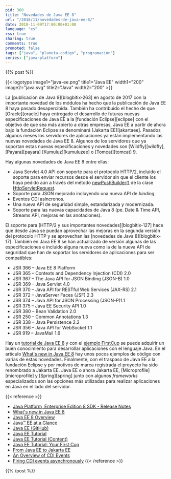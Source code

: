 ```yaml
---
pid: 360
title: "Novedades de Java EE 8"
url: "/2018/11/novedades-de-java-ee-8/"
date: 2018-11-09T17:00:00+01:00
language: "es"
rss: true
sharing: true
comments: true
promoted: false
tags: ["java", "planeta-codigo", "programacion"]
series: ["java-platform"]
---
```


{{% post %}}

{{< logotype image1="java-ee.png" title1="Java EE" width1="200" image2="java.svg" title2="Java" width2="200" >}}

La [publicación de Java 9][blogbitix-263] en agosto de 2017 con la importante novedad de los módulos ha hecho que la publicación de Java EE 8 haya pasado desapercibida. También ha contribuido el hecho de que [Oracle][oracle] haya entregado el desarrollo de futuras nuevas especificaciones de Java EE a la [fundación Eclipse][eclipse] con el objetivo de que sea más abierto a otras empresas, Java EE a partir de ahora bajo la fundación Eclipse se denominará [Jakarta EE][jakartaee]. Pasados algunos meses los servidores de aplicaciones ya están implementando las nuevas novedades de Java EE 8. Algunos de los servidores que ya soportan estas nuevas especificaciones y novedades son [Wildfly][wildfly], [Payara][payara] [Kumuluz][kumuluzee] o [Tomcat][tomcat] 9.

Hay algunas novedades de Java EE 8 entre ellas:

* Java Servlet 4.0 API con soporte para el protocolo HTTP/2, incluido el soporte para enviar recursos desde el servidor sin que el cliente los haya pedido aún a través del método [newPushBuilder()](https://javaee.github.io/javaee-spec/javadocs/javax/servlet/http/HttpServletRequest.html#newPushBuilder--) de la clase [HttpServletRequest](https://javaee.github.io/javaee-spec/javadocs/javax/servlet/http/HttpServletRequest.html).
* Soporte para JSON mejorado incluyendo una nueva API de _binding_.
* Eventos CDI asíncronos.
* Una nueva API de seguridad simple, estandarizada y modernizada.
* Soporte para las nuevas capacidades de Java 8 (pe. Date & Time API, Streams API, mejoras en las anotaciones).

El soporte para [HTTP/2 y sus importantes novedades][blogbitix-127] hace que desde Java se puedan aprovechar las mejoras en la segunda versión del protocolo HTTP y se aprovechan las [novedades de Java 8][blogbitix-17]. También en Java EE 8 se han actualizado de versión algunas de las especificaciones e incluido alguna nueva como la de la nueva API de seguridad que han de soportar los servidores de aplicaciones para ser compatibles:

* JSR 366 – Java EE 8 Platform
* JSR 365 – Contexts and Dependency Injection (CDI) 2.0
* JSR 367 – The Java API for JSON Binding (JSON-B) 1.0
* JSR 369 – Java Servlet 4.0
* JSR 370 – Java API for RESTful Web Services (JAX-RS) 2.1
* JSR 372 – JavaServer Faces (JSF) 2.3
* JSR 374 – Java API for JSON Processing (JSON-P)1.1
* JSR 375 – Java EE Security API 1.0
* JSR 380 – Bean Validation 2.0
* JSR 250 – Common Annotations 1.3
* JSR 338 – Java Persistence 2.2
* JSR 356 – Java API for WebSocket 1.1
* JSR 919 – JavaMail 1.6

Hay un [tutorial de Java EE 8](https://javaee.github.io/tutorial/) y con el [ejemplo FirstCup](https://javaee.github.io/firstcup/toc.html) se puede adquirir un buen conocimiento para desarrollar aplicaciones con el lenguaje Java. En el artículo [What's new in Java EE 8](https://www.ibm.com/developerworks/opensource/library/j-whats-new-in-javaee-8/index.html) hay unos pocos ejemplos de código con varias de estas novedades. Finalmente, con el traspaso de Java EE a la fundación Eclipse y por motivos de marca registrada el proyecto ha sido renombrado a Jakarta EE. Java EE o ahora Jakarta EE, [Microprofile][microprofile] y [Spring][spring] junto con algunos _frameworks_ especializados son las opciones más utilizadas para realizar aplicaciones en Java en el lado del servidor.

{{< reference >}}
* [Java Platform, Enterprise Edition 8 SDK - Release Notes](https://www.oracle.com/technetwork/java/javaee/documentation/ee8-release-notes-3894362.html)
* [What's new in Java EE 8](https://www.ibm.com/developerworks/opensource/library/j-whats-new-in-javaee-8/index.html)
* [Java EE 8 Overview](https://blogs.oracle.com/java/java-ee-8-overview)
* [Java™ EE at a Glance](https://www.oracle.com/technetwork/java/javaee/overview/index.html)
* [Java EE (GitHub)](https://javaee.github.io/)
* [Java EE Tutorial](https://javaee.github.io/tutorial/)
* [Java EE Tutorial (Content)](https://javaee.github.io/tutorial/toc.html)
* [Java EE Tutorial: Your First Cup](https://javaee.github.io/firstcup/toc.html)
* [From Java EE to Jakarta EE](https://www.infoq.com/news/2018/02/from-javaee-to-jakartaee)
* [An Overview of CDI Events](https://dzone.com/articles/an-overview-of-cdi-events)
* [Firing CDI events asynchronously](http://docs.jboss.org/cdi/spec/2.0/cdi-spec.html#firing_events_asynchronously)
{{< /reference >}}

{{% /post %}}
